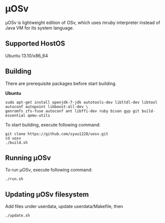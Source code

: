 µOSv
====

µOSv is lightweight edition of OSv, which uses mruby interpreter instead of Java VM for its system language.

## Supported HostOS
Ubuntu 13.10/x86_64

## Building

There are prerequisite packages before start building.

**Ubuntu**
```
sudo apt-get install openjdk-7-jdk autotools-dev libltdl-dev libtool autoconf autopoint libboost-all-dev \
genromfs zfs-fuse autoconf ant libffi-dev ruby bison gyp git build-essential qemu-utils
```

To start building, execute following command:
```
git clone https://github.com/syuu1228/uosv.git
cd uosv
./build.sh
```

## Running µOSv

To run µOSv, execute following command:
```
./run.sh
```

## Updating µOSv filesystem

Add files under userdata, update userdata/Makefile, then
```
./update.sh
```
